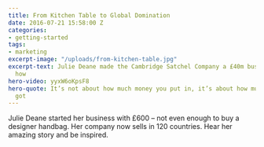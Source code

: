 ```yaml
---
title: From Kitchen Table to Global Domination
date: 2016-07-21 15:58:00 Z
categories:
- getting-started
tags:
- marketing
excerpt-image: "/uploads/from-kitchen-table.jpg"
excerpt-text: Julie Deane made the Cambridge Satchel Company a £40m business. Hear
  how
hero-video: yyxW6oKpsF8
hero-quote: It’s not about how much money you put in, it’s about how much drive you’ve
  got
---
```


Julie Deane started her business with £600 – not even enough to buy a designer handbag. Her company now sells in 120 countries. Hear her amazing story and be inspired.